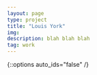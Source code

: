 ```yaml
---
layout: page
type: project
title: "Louis York"
img: 
description: blah blah blah
tag: work
---
```


{::options auto_ids="false" /}